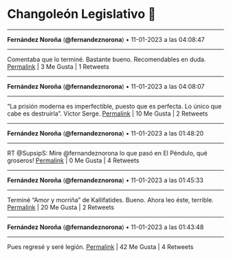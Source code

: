 # Changoleón Legislativo 🙈
*****
**Fernández Noroña** (**@fernandeznorona**) • 11-01-2023 a las 04:08:47
*****
Comentaba que lo terminé. Bastante bueno. Recomendables en duda.
[Permalink](https://twitter.com/fernandeznorona/status/1613145898887815168) | 3 Me Gusta | 1 Retweets
*****
**Fernández Noroña** (**@fernandeznorona**) • 11-01-2023 a las 04:08:07
*****
“La prisión moderna es imperfectible, puesto que es perfecta. Lo único que cabe es destruirla”. Víctor Serge.
[Permalink](https://twitter.com/fernandeznorona/status/1613145730717257731) | 10 Me Gusta | 2 Retweets
*****
**Fernández Noroña** (**@fernandeznorona**) • 11-01-2023 a las 01:48:20
*****
RT @SupsipS: Mire @fernandeznorona lo que pasó en El Péndulo, qué groseros!
[Permalink](https://twitter.com/fernandeznorona/status/1613110554268164099) | 0 Me Gusta | 4 Retweets
*****
**Fernández Noroña** (**@fernandeznorona**) • 11-01-2023 a las 01:45:33
*****
Terminé “Amor y morriña” de Kallifatides. Bueno. Ahora leo éste, terrible.
[Permalink](https://twitter.com/fernandeznorona/status/1613109852330508290) | 20 Me Gusta | 2 Retweets
*****
**Fernández Noroña** (**@fernandeznorona**) • 11-01-2023 a las 01:43:48
*****
Pues regresé y seré legión.
[Permalink](https://twitter.com/fernandeznorona/status/1613109412809347072) | 42 Me Gusta | 4 Retweets